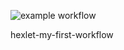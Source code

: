 
![example workflow](https://github.com/SGD77/hexlet-my-first-workflow/actions/workflows/hello-world.yml/badge.svg)

hexlet-my-first-workflow